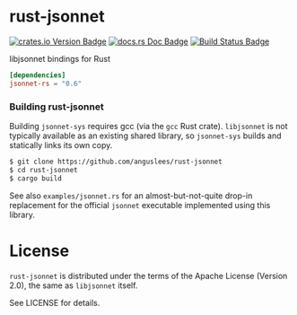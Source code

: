 # rust-jsonnet

[![crates.io Version Badge](https://img.shields.io/crates/v/jsonnet-rs.svg)](https://crates.io/crates/jsonnet-rs)
[![docs.rs Doc Badge](https://docs.rs/jsonnet-rs/badge.svg)](https://docs.rs/jsonnet-rs)
[![Build Status Badge](https://travis-ci.org/anguslees/rust-jsonnet.svg?branch=master)](https://travis-ci.org/anguslees/rust-jsonnet)

libjsonnet bindings for Rust

```toml
[dependencies]
jsonnet-rs = "0.6"
```

### Building rust-jsonnet

Building `jsonnet-sys` requires gcc (via the `gcc` Rust crate).
`libjsonnet` is not typically available as an existing shared library,
so `jsonnet-sys` builds and statically links its own copy.

```sh
$ git clone https://github.com/anguslees/rust-jsonnet
$ cd rust-jsonnet
$ cargo build
```

See also `examples/jsonnet.rs` for an almost-but-not-quite drop-in
replacement for the official `jsonnet` executable implemented using
this library.

# License

`rust-jsonnet` is distributed under the terms of the Apache License
(Version 2.0), the same as `libjsonnet` itself.

See LICENSE for details.
